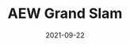 ---
title: "AEW Grand Slam"

date: 2021-09-22
location: Arthur Ashe Stadium
cagematch_list:
  - https://www.cagematch.net/?id=1&nr=315136
  - https://www.cagematch.net/?id=1&nr=323688
---